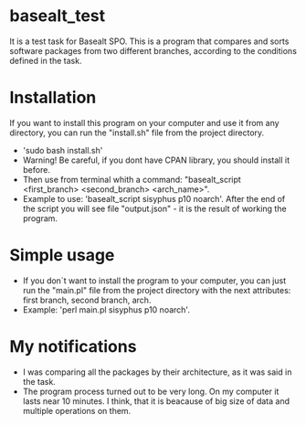 # basealt_test
It is a test task for Basealt SPO.
This is a program that compares and sorts software packages from two different branches, according to the conditions defined in the task.
# Installation
If you want to install this program on your computer and use it from any directory, you can run the "install.sh" file from the project directory.
* 'sudo bash install.sh'
* Warning! Be careful, if you dont have CPAN library, you should install it before.
* Then use from terminal whith a command: "basealt_script <first_branch> <second_branch> <arch_name>".
* Example to use: 'basealt_script sisyphus p10 noarch'.
After the end of the script you will see file "output.json" - it is the result of working the program.
# Simple usage
* If you don`t want to install the program to your computer, you can just run the "main.pl" file from the project directory with the next attributes: first branch, second branch, arch.
* Example: 'perl main.pl sisyphus p10 noarch'.
# My notifications
* I was comparing all the packages by their architecture, as it was said in the task.
* The program process turned out to be very long. On my computer it lasts near 10 minutes. I think, that it is beacause of big size of data and multiple operations on them.
